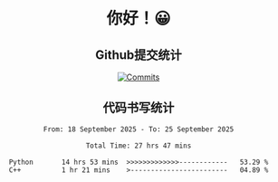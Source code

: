 <div align="center">
<h1>你好！😀</h1>

<h2>Github提交统计</h2>

[![Commits](https://github-readme-stats.ikunshare.com/api?username=ikun0014&include_all_commits=true&locale=cn&show_icons=true&bg_color=0,EC6C6C,FFD479,FFFC79,73FA79,73FDFF,D783FF)](https://github.com/ikun0014)

</div>



<div align="center">
<h2>代码书写统计</h2>
  
<!--START_SECTION:waka-->

```txt
From: 18 September 2025 - To: 25 September 2025

Total Time: 27 hrs 47 mins

Python       14 hrs 53 mins  >>>>>>>>>>>>>------------   53.29 %
C++          1 hr 21 mins    >------------------------   04.89 %
```

<!--END_SECTION:waka-->

</div>
